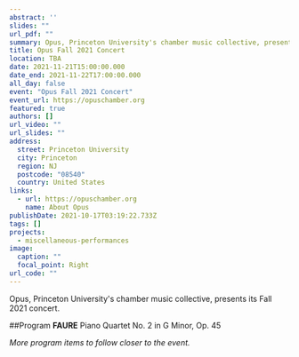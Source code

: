 ```yaml
---
abstract: ''
slides: ""
url_pdf: ""
summary: Opus, Princeton University's chamber music collective, presents its Fall 2021 program.
title: Opus Fall 2021 Concert
location: TBA
date: 2021-11-21T15:00:00.000
date_end: 2021-11-22T17:00:00.000
all_day: false
event: "Opus Fall 2021 Concert"
event_url: https://opuschamber.org
featured: true
authors: []
url_video: ""
url_slides: ""
address:
  street: Princeton University
  city: Princeton
  region: NJ
  postcode: "08540"
  country: United States
links:
  - url: https://opuschamber.org
    name: About Opus
publishDate: 2021-10-17T03:19:22.733Z
tags: []
projects:
  - miscellaneous-performances
image:
  caption: ""
  focal_point: Right
url_code: ""
---
```

Opus, Princeton University's chamber music collective, presents its Fall 2021 concert.

##Program
**FAURE** Piano Quartet No. 2 in G Minor, Op. 45

*More program items to follow closer to the event.*
